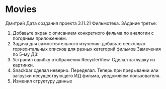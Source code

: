 # Movies
Дмитрий
Дата создания проекта 3.11.21
Фильмотека.
ЗАдание третье:
1. Добавьте экран с описанием конкретного фильма по аналогии с погодным приложением.
2. Задача для самостоятельного изучения: добавьте несколько горизонтальных списков для разных категорий фильмов
Замечения по 5-му ДЗ:
1. Устранил ошибку отображения RecyclerView. Сделал заглушку из картинки. 
2. Snackbar сделал неверно. Переделал. Теперь при прерывании или загрузки несуществующего ИД фильма, уведомляем пользователя.
3. Изменил структуру данных

